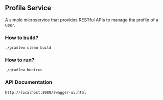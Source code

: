 ## Profile Service

A simple microservice that provides RESTful APIs to manage the profile of a user.

### How to build?
`./gradlew clean build`

### How to run?
`./gradlew bootrun`

### API Documentation
`http://localhost:8080/swagger-ui.html`